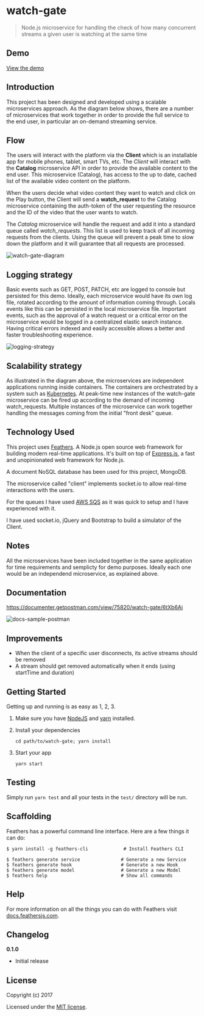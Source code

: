 # watch-gate

> Node.js microservice for handling the check of how many concurrent streams a given user is watching at the same time

## Demo
[View the demo](https://watch-gate-yvrjfrzctm.now.sh)

## Introduction
This project has been designed and developed using a scalable microservices approach. As the diagram below shows, there are a number of microservices that work together in order to provide the full service to the end user, in particular an on-demand streaming service.

## Flow
The users will interact with the platform via the **Client** which is an installable app for mobile phones, tablet, smart TVs, etc. The _Client_ will interact with the **Catalog** microservice API in order to provide the available content to the end user. This microservice (Catalog), has access to the up to date, cached list of the available video content on the platform.

When the users decide what video content they want to watch and click on the Play button, the Client will send a **watch_request** to the Catalog microservice containing the auth-token of the user requesting the resource and the ID of the video that the user wants to watch.

The _Catalog_ microservice will handle the request and add it into a standard queue called _watch_requests_. This list is used to keep track of all incoming requests from the clients. Using the queue will prevent a peak time to slow down the platform and it will guarantee that all requests are processed.

![watch-gate-diagram](https://user-images.githubusercontent.com/2318450/30007361-bbb98d9c-9104-11e7-9bbb-713833f75673.jpg)


## Logging strategy
Basic events such as GET, POST, PATCH, etc are logged to console but persisted for this demo. Ideally, each microservice would have its own log file, rotated according to the amount of information coming through. Locals events like this can be persisted in the local microservice file. Important events, such as the approval of a watch request or a critical error on the microservice would be logged in a centralized elastic search instance. Having critical errors indexed and easily accessible allows a better and faster troubleshooting experience.

![logging-strategy](https://user-images.githubusercontent.com/2318450/30007424-cc8c649a-9105-11e7-9760-2b89ae6f7bfb.jpg)

## Scalability strategy
As illustrated in the diagram above, the microservices are independent applications running inside containers. The containers are orchestrated by a system such as [Kubernetes](https://kubernetes.io/). At peak-time new instances of the watch-gate microservice can be fired up according to the demand of incoming watch_requests. Multiple instances of the microservice can work together handling the messages coming from the initial "front desk" queue.

## Technology Used
This project uses [Feathers](http://feathersjs.com). A Node.js open source web framework for building modern real-time applications. It's built on top of [Express.js](https://expressjs.com/), a fast and unopinionated web framework for Node.js.

A document NoSQL database has been used for this project, MongoDB.

The microservice called "client" implements socket.io to allow real-time interactions with the users.

For the queues I have used [AWS SQS](https://aws.amazon.com/sqs/) as it was quick to setup and I have experienced with it.

I have used socket.io, jQuery and Bootstrap to build a simulator of the Client.

## Notes
All the microservices have been included together in the same application for time requirements and semplicty for demo purposes. Ideally each one would be an independend microservice, as explained above.

## Documentation
https://documenter.getpostman.com/view/75820/watch-gate/6tXb6Ai

![docs-sample-postman](https://user-images.githubusercontent.com/2318450/29997248-63963506-9006-11e7-9eb0-8b1f388a97a9.jpg)

## Improvements
* When the client of a specific user disconnects, its active streams should be removed
* A stream should get removed automatically when it ends (using startTime and duration)

## Getting Started

Getting up and running is as easy as 1, 2, 3.

1. Make sure you have [NodeJS](https://nodejs.org/) and [yarn](https://www.yarnjs.com/) installed.
2. Install your dependencies

    ```
    cd path/to/watch-gate; yarn install
    ```

3. Start your app

    ```
    yarn start
    ```

## Testing
Simply run `yarn test` and all your tests in the `test/` directory will be run.

## Scaffolding
Feathers has a powerful command line interface. Here are a few things it can do:

```
$ yarn install -g feathers-cli             # Install Feathers CLI

$ feathers generate service               # Generate a new Service
$ feathers generate hook                  # Generate a new Hook
$ feathers generate model                 # Generate a new Model
$ feathers help                           # Show all commands
```

## Help
For more information on all the things you can do with Feathers visit [docs.feathersjs.com](http://docs.feathersjs.com).

## Changelog

__0.1.0__

- Initial release

## License

Copyright (c) 2017

Licensed under the [MIT license](LICENSE).
